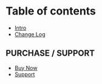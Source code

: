# Table of contents

* [Intro](README.md)
* [Change Log](change-log.md)

## PURCHASE / SUPPORT

* [Buy Now](https://1.envato.market/wcrbph)
* [Support](https://support.varunsridharan.in)

